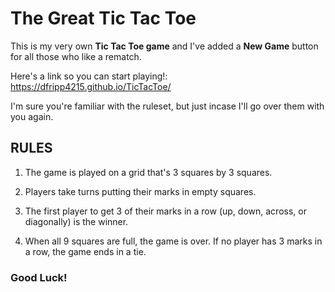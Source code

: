 # The Great Tic Tac Toe

This is my very own **Tic Tac Toe game** and I've added a **New Game** button for all those who like a rematch. 

Here's a link so you can start playing!: https://dfripp4215.github.io/TicTacToe/

I'm sure you're familiar with the ruleset, but just incase I'll go over them with you again.

## RULES

1. The game is played on a grid that's 3 squares by 3 squares.

2. Players take turns putting their marks in empty squares.

3. The first player to get 3 of their marks in a row (up, down, across, or diagonally) is the winner.

4. When all 9 squares are full, the game is over. If no player has 3 marks in a row, the game ends in a tie.

### Good Luck!